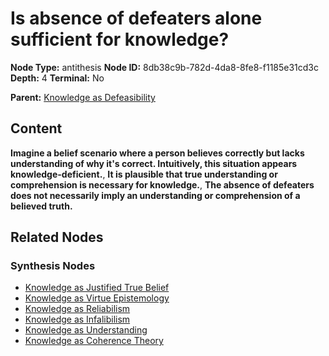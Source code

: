 # Is absence of defeaters alone sufficient for knowledge?

**Node Type:** antithesis
**Node ID:** 8db38c9b-782d-4da8-8fe8-f1185e31cd3c
**Depth:** 4
**Terminal:** No

**Parent:** [Knowledge as Defeasibility](knowledge-as-defeasibility-synthesis-a53c69e5-7219-42dd-bdfd-b416892cacec.md)

## Content

**Imagine a belief scenario where a person believes correctly but lacks understanding of why it's correct. Intuitively, this situation appears knowledge-deficient.**, **It is plausible that true understanding or comprehension is necessary for knowledge.**, **The absence of defeaters does not necessarily imply an understanding or comprehension of a believed truth.**

## Related Nodes

### Synthesis Nodes

- [Knowledge as Justified True Belief](knowledge-as-justified-true-belief-synthesis-01f81ea4-30dd-4c5d-9cf4-26fc6a4fb26d.md)
- [Knowledge as Virtue Epistemology](knowledge-as-virtue-epistemology-synthesis-e44cbe06-5952-4237-aa1a-a23d9182adcd.md)
- [Knowledge as Reliabilism](knowledge-as-reliabilism-synthesis-c5813443-24bd-42bb-a8d7-2031f9069f00.md)
- [Knowledge as Infalibilism](knowledge-as-infalibilism-synthesis-06e86772-9038-41f2-b413-7223e8e42221.md)
- [Knowledge as Understanding](knowledge-as-understanding-synthesis-28cc5348-28e4-4aa3-ac62-7d6abcda2211.md)
- [Knowledge as Coherence Theory](knowledge-as-coherence-theory-synthesis-5592d986-3aa8-4789-b3d1-5f43fe1d52d8.md)
